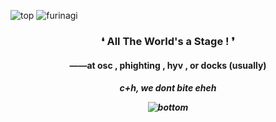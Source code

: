 ![top](https://media.discordapp.net/attachments/1175640482433470514/1259782659501199441/light_blue_angelic_v3.1.png?ex=668cef87&is=668b9e07&hm=02f6f31454ba62687add2edee91afe772bacd674eab781b01544bad97a37b156&)
![furinagi](https://media.discordapp.net/attachments/1175640482433470514/1259782573081755818/0-1.png?ex=668cef73&is=668b9df3&hm=99471f89e6ca2522a59d8be4ac8a3c4c56ff0a41bee817033cac73ea1ca6865a&)


<h3 align="center">❛ All The World's a Stage ! ❜</h1>
<h4 align="center">——at osc , phighting , hyv , or docks (usually)</h3>
<h5 align="center">c+h, we dont bite eheh

![bottom](https://media.discordapp.net/attachments/1175640482433470514/1259783749730566228/light_blue_angelic_v4.1.png?ex=668cf08b&is=668b9f0b&hm=be724ec21546746bd1ab86ae0604b4b28ea552148ea65a1879530f901da3d095&)
